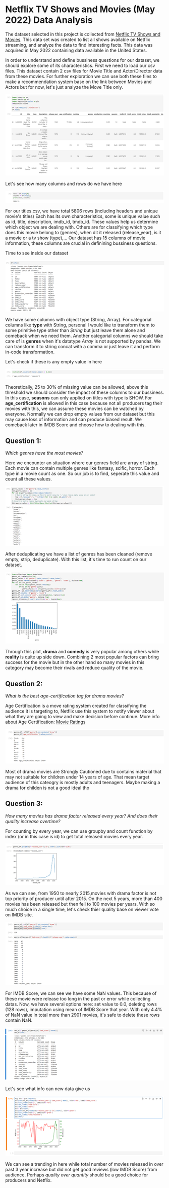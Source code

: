# Netflix TV Shows and Movies (May 2022) Data Analysis

The dataset selected in this project is collected from [Netflix TV Shows and Movies](https://www.kaggle.com/datasets/victorsoeiro/netflix-tv-shows-and-movies). This data set was created to list all shows available on Netflix streaming, and analyze the data to find interesting facts. This data was acquired in May 2022 containing data available in the United States.

In order to understand and define bussiness questions for our dataset, we should explore some of its characteristics. First we need to load our csv files. This dataset contain 2 csv files for Movie Title and Actor/Director data from these movies. For further exploration we can use both these files to make a recommendation system base on the link between Movies and Actors but for now, let's just analyze the Move Title only.

![img_01](img/img_01.png "img_01")

Let's see how many columns and rows do we have here

![img_02](img/img_02.png "img_02")

For our titles.csv, we have total 5806 rows (including headers and unique movie's titles) Each has its own characteristics, some is unique value such as id, title, description, imdb_id, tmdb_id. These values help us determine which object we are dealing with. Others are for classifying which type does this movie belong to (genres), when dit it released (release_year), is it a movie or a tv show (type),... Our dataset has 15 columns of movie information, these columns are crucial in definining bussiness questions.

Time to see inside our dataset

![img_03](img/img_03.png "img_03")

We have some columns with object type (String, Array). For categorial columns like **type** with String, personal I would like to transform them to some primitive type other than *String* but just leave them alone and comeback when we need them. Another categorial columns we should take care of is **genres** when it's datatype *Array* is not supported by pandas. We can transform it to string concat with a comma or just leave it and perform in-code transformation.

Let's check if these is any empty value in here

![img_04](img/img_04.png "img_04")

Theoretically, 25 to 30% of missing value can be allowed, above this threshold we should consider the impact of these columns to our bussiness. In this case, **seasons** can only applied on titles with type is SHOW. For **age_certification** is allowed in this case because not all producers tag their movies with this, we can assume these movies can be watched by everyone. Normally we can drop empty values from our dataset but this may cause loss of information and can produce biased result. We comeback later in IMDB Score and choose how to dealing with this.

## Question 1:
*Which genres have the most movies?*


Here we encounter an situation where our genres field are array of string. Each movie can contain multiple genres like fantasy, scific, horror. Each type in a movie count as one. So our job is to find, seperate this value and count all these values.

![img_05](img/img_05.png "img_05")

After deduplicating we have a list of genres has been cleaned (remove empty, strip, deduplicate). With this list, it's time to run count on our dataset.

![img_06](img/img_06.png "img_06")

Through this plot, **drama** and **comedy** is very popular among others while **reality** is quite up side down. Combining 2 most popular factors can bring success for the movie but in the other hand so many movies in this category may become their rivals and reduce quality of the movie.

## Question 2:
*What is the best age-certification tag for drama movies?*

Age Certification is a move rating system created for classifying the audience it is targeting to, Netflix use this system to notify viewer about what they are going to view and make decision before continue. More info about Age Certification: [Movie Ratings](https://gopioneer.com/wp-content/uploads/2017/01/dtv_movieratings.pdf)

![img_07](img/img_07.png "img_07")

Most of drama movies are Strongly Cautioned due to contains material that may not suitable for children under 14 years of age. That mean target audience of this cateogry is mostly adults and teenagers. Maybe making a drama for childen is not a good ideal tho 

## Question 3:
*How many movies has drama factor released every year? And does their quality increase overtime?*

For counting by every year, we can use groupby and count function by index (or in this case is id) to get total released movies every year.

![img_08](img/img_08.png "img_08")

As we can see, from 1950 to nearly 2015,movies with drama factor is not top priority of producer until after 2015. On the next 5 years, more than 400 movies has been released but then fell to 100 movies per years. With so much choice in a single time, let's check thier quality base on viewer vote on IMDB site.

![img_09](img/img_09.png "img_09")

For IMDB Score, we can see we have some NaN values. This because of these movie were release too long in the past or error while collecting datas. Now, we have several options here: set value to 0.0, deleting rows (128 rows), imputation using mean of IMDB Score that year. With only 4.4% of NaN value in total more than 2901 movies, it's safe to delete these rows contain NaN. 

![img_10](img/img_10.png "img_10")

Let's see what info can new data give us

![img_11](img/img_11.png "img_11")

We can see a trending in here while total number of movies released in over past 3 year increase but did not get good reviews (low IMDB Score) from audience. Perhaps *quality over quantity* should be a good choice for producers and Netflix.